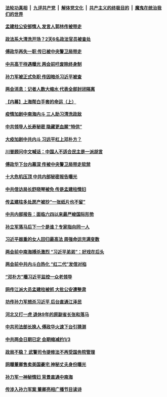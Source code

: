 

####  [法轮功真相](../../../../basic/blob/master/README.md?t=05111631) &nbsp;|&nbsp; [九评共产党](../../../../9ping.md/blob/master/README.md?t=05111631) &nbsp;|&nbsp; [解体党文化](../../../../jtdwh.md/blob/master/README.md?t=05111631)  &nbsp;|&nbsp; [共产主义的终极目的](../../../../gczydzjmd.md/blob/master/README.md?t=05111631) &nbsp;|&nbsp; [魔鬼在统治我们的世界](../../../../mgztzwmdsj.md/blob/master/README.md?t=05111631) 

#### [孟建柱公安部情人 发言人郭林传被带走](../pages/prog1138/a102843777.md?t=05111631) 

#### [政法系大清洗开场？2天6名政法官员被查处](../pages/prog1138/a102842725.md?t=05111631) 

#### [傅政华再失一职 传已被中央警卫局带走](../pages/prog1138/a102842625.md?t=05111631) 

#### [中共高干待遇曝光 两会前吁废除终身制](../pages/prog1138/a102842609.md?t=05111631) 

#### [孙力军被正式免职 传因暗杀习近平被查](../pages/prog1138/a102841850.md?t=05111631) 

#### [两会消息：记者人数大缩水 代表全部封闭隔离](../pages/prog1138/a102841683.md?t=05111631) 

#### [【内幕】上海帮白手套的命运（上）](../pages/prog1138/a102841082.md?t=05111631) 

#### [疫情加剧中南海内斗 三人助习清洗政敌](../pages/prog1138/a102840841.md?t=05111631) 

#### [中共领导人长寿秘密 隐藏更血腥“特供”](../pages/prog1138/a102840683.md?t=05111631) 

#### [大疫加剧中共内斗 习远平杠上邓朴方？](../pages/prog1138/a102839890.md?t=05111631) 

#### [川普顾问中文喊话：中国人不适合民主是一派胡言](../pages/prog1138/a102839437.md?t=05111631) 

#### [傅政华下台内幕深 传被中央警卫局带走软禁](../pages/prog1138/a102839260.md?t=05111631) 

#### [十大危机压顶 中共内部秘密报告曝光](../pages/prog1138/a102839180.md?t=05111631) 

#### [中共信访局长舒晓琴被免 传是孟建柱情妇](../pages/prog1138/a102839149.md?t=05111631) 

#### [传孟建柱多处房产被抄“一张纸片也不留”](../pages/prog1138/a102839063.md?t=05111631) 

#### [中共内部报告：面临六四以来最严峻国际形势](../pages/prog1138/a102838714.md?t=05111631) 

#### [孙立军落马后下一个是谁？专家指向同一人](../pages/prog1138/a102838192.md?t=05111631) 

#### [习近平器重的女人回归最高法 周强命运充满变数](../pages/prog1138/a102838198.md?t=05111631) 

#### [两会前中南海搏杀激烈 “习近平弟弟”：好戏在后头](../pages/prog1138/a102838116.md?t=05111631) 

#### [两会前中共内斗白热化 “红二代”发信对掐](../pages/prog1138/a102838098.md?t=05111631) 

#### [“邓朴方”曝习近平监控一众老领导](../pages/prog1138/a102837775.md?t=05111631) 

#### [网传江派大员孟建柱被抓 大批公安遭整肃](../pages/prog1138/a102837217.md?t=05111631) 

#### [坊传孙力军想杀习近平 后台直通江泽民](../pages/prog1138/a102835140.md?t=05111631) 

#### [河北又打一虎 退休9年的原副省长张和落马](../pages/prog1138/a102834584.md?t=05111631) 

#### [中共司法部长换人 傅政华火速下台引猜测](../pages/prog1138/a102834488.md?t=05111631) 

#### [中共两会日期已定 会期缩减约1/3](../pages/prog1138/a102834339.md?t=05111631) 

#### [政局不稳？ 武警司令提修法不再受国务院管理](../pages/prog1138/a102833033.md?t=05111631) 

#### [网曝董卿售卖美国豪宅 神秘丈夫身份曝光](../pages/prog1138/a102832854.md?t=05111631) 

#### [孙力军一神秘情妇 背景直通中南海](../pages/prog1138/a102832208.md?t=05111631) 

#### [传涉入孙力军案 董卿亮相广播节目读诗](../pages/prog1138/a102832159.md?t=05111631) 

